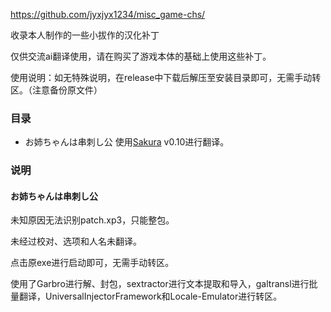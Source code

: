 https://github.com/jyxjyx1234/misc_game-chs/

收录本人制作的一些小拔作的汉化补丁

仅供交流ai翻译使用，请在购买了游戏本体的基础上使用这些补丁。

使用说明：如无特殊说明，在release中下载后解压至安装目录即可，无需手动转区。（注意备份原文件）

### 目录
- お姉ちゃんは串刺し公 使用[Sakura](https://github.com/SakuraLLM/Sakura-13B-Galgame) v0.10进行翻译。

### 说明
#### お姉ちゃんは串刺し公
未知原因无法识别patch.xp3，只能整包。

未经过校对、选项和人名未翻译。

点击原exe进行启动即可，无需手动转区。

使用了Garbro进行解、封包，sextractor进行文本提取和导入，galtransl进行批量翻译，UniversalInjectorFramework和Locale-Emulator进行转区。
